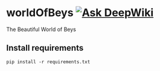 # worldOfBeys [![Ask DeepWiki](https://deepwiki.com/badge.svg)](https://deepwiki.com/mariodac/world_Of_Beys)
The Beautiful World of Beys

## Install requirements

```
pip install -r requirements.txt
```
